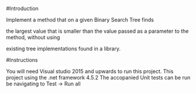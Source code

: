 

#Introduction

Implement a method that on a given Binary Search Tree finds

the largest value that is smaller than the value passed as a parameter to the method, without using

existing tree implementations found in a library.


#Instructions

You will need Visual studio 2015 and upwards to run this project.
This project using the .net framework 4.5.2
The accopanied Unit tests can be run be navigating to Test -> Run all



